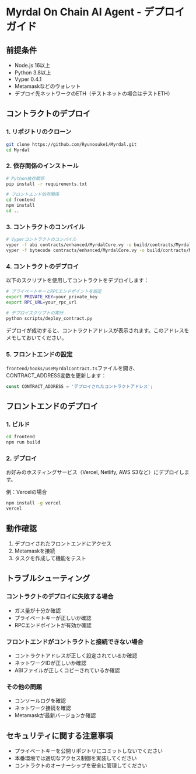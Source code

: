 # Myrdal On Chain AI Agent - デプロイガイド

## 前提条件
- Node.js 16以上
- Python 3.8以上
- Vyper 0.4.1
- Metamaskなどのウォレット
- デプロイ先ネットワークのETH（テストネットの場合はテストETH）

## コントラクトのデプロイ

### 1. リポジトリのクローン
```bash
git clone https://github.com/Ryunosuke1/Myrdal.git
cd Myrdal
```

### 2. 依存関係のインストール
```bash
# Python依存関係
pip install -r requirements.txt

# フロントエンド依存関係
cd frontend
npm install
cd ..
```

### 3. コントラクトのコンパイル
```bash
# Vyperコントラクトのコンパイル
vyper -f abi contracts/enhanced/MyrdalCore.vy -o build/contracts/MyrdalCore.abi.json
vyper -f bytecode contracts/enhanced/MyrdalCore.vy -o build/contracts/MyrdalCore.bin
```

### 4. コントラクトのデプロイ
以下のスクリプトを使用してコントラクトをデプロイします：

```bash
# プライベートキーとRPCエンドポイントを設定
export PRIVATE_KEY=your_private_key
export RPC_URL=your_rpc_url

# デプロイスクリプトの実行
python scripts/deploy_contract.py
```

デプロイが成功すると、コントラクトアドレスが表示されます。このアドレスをメモしておいてください。

### 5. フロントエンドの設定
`frontend/hooks/useMyrdalContract.ts`ファイルを開き、CONTRACT_ADDRESS変数を更新します：

```typescript
const CONTRACT_ADDRESS = 'デプロイされたコントラクトアドレス';
```

## フロントエンドのデプロイ

### 1. ビルド
```bash
cd frontend
npm run build
```

### 2. デプロイ
お好みのホスティングサービス（Vercel, Netlify, AWS S3など）にデプロイします。

例：Vercelの場合
```bash
npm install -g vercel
vercel
```

## 動作確認

1. デプロイされたフロントエンドにアクセス
2. Metamaskを接続
3. タスクを作成して機能をテスト

## トラブルシューティング

### コントラクトのデプロイに失敗する場合
- ガス量が十分か確認
- プライベートキーが正しいか確認
- RPCエンドポイントが有効か確認

### フロントエンドがコントラクトと接続できない場合
- コントラクトアドレスが正しく設定されているか確認
- ネットワークIDが正しいか確認
- ABIファイルが正しくコピーされているか確認

### その他の問題
- コンソールログを確認
- ネットワーク接続を確認
- Metamaskが最新バージョンか確認

## セキュリティに関する注意事項
- プライベートキーを公開リポジトリにコミットしないでください
- 本番環境では適切なアクセス制御を実装してください
- コントラクトのオーナーシップを安全に管理してください
